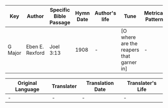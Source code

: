 Key | Author   | Specific Bible Passage     |Hymn Date |Author's life |Tune |Metrical Pattern   |Composer/Source
-- | --------- | ---------------------------|----------|--------------|-----|-------------------|-------------  
G Major |Eben E. Rexford |Joel 3:13 |1908 |- |[O where are the reapers that garner in] |- |Geo. F. Root

Original Language | Translater | Translation Date   | Translater's Life  
----------------- | --------- | --------------------|-------------     
\- |- |- |-
